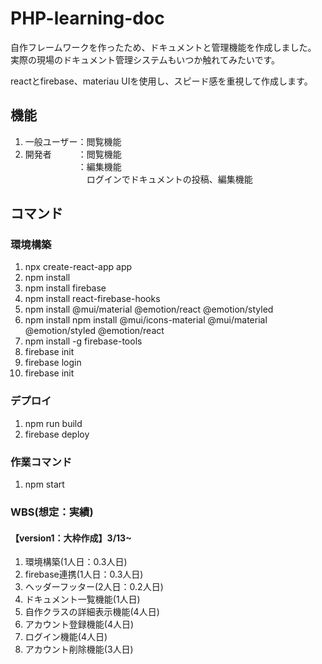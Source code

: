 # PHP-learning-doc
自作フレームワークを作ったため、ドキュメントと管理機能を作成しました。<br>
実際の現場のドキュメント管理システムもいつか触れてみたいです。

reactとfirebase、materiau UIを使用し、スピード感を重視して作成します。

## 機能
1. 一般ユーザー：閲覧機能<br>
2. 開発者　　　：閲覧機能<br>
   　　　　　　：編集機能<br>
   　　　　　　　ログインでドキュメントの投稿、編集機能
## コマンド
### 環境構築
1. npx create-react-app app
2. npm install
3. npm install firebase
4. npm install react-firebase-hooks
5. npm install @mui/material @emotion/react @emotion/styled
6. npm install npm install @mui/icons-material @mui/material @emotion/styled @emotion/react
7. npm install -g firebase-tools
7. firebase init
8. firebase login
9. firebase init

### デプロイ
1. npm run build
2. firebase deploy

### 作業コマンド
1. npm start

### WBS(想定：実績)
#### 【version1：大枠作成】3/13~
1. 環境構築(1人日：0.3人日)
2. firebase連携(1人日：0.3人日)
3. ヘッダーフッター(2人日：0.2人日)
4. ドキュメント一覧機能(1人日)
5. 自作クラスの詳細表示機能(4人日)
6. アカウント登録機能(4人日)
7. ログイン機能(4人日)
8. アカウント削除機能(3人日)